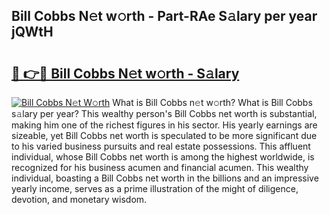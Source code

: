 ## Bill Cobbs N𝚎t w𝚘rth - Part-RAe S𝚊lary per year jQWtH

# <h2><a href="http://gc51x8.nevu.top/?p=Bill+Cobbs">🔗 👉🔴 Bill Cobbs N𝚎t w𝚘rth - S𝚊lary</a></h2>

[![Bill Cobbs N𝚎t W𝚘rth](https://i.imgur.com/Oavwk0R.jpeg)](http://gc51x8.nevu.top/?p=Bill+Cobbs)
What is Bill Cobbs n𝚎t w𝚘rth? What is Bill Cobbs s𝚊lary per year?
This wealthy person's Bill Cobbs net worth is substantial, making him one of the richest figures in his sector. His yearly earnings are sizeable, yet Bill Cobbs net worth is speculated to be more significant due to his varied business pursuits and real estate possessions. This affluent individual, whose Bill Cobbs net worth is among the highest worldwide, is recognized for his business acumen and financial acumen. This wealthy individual, boasting a Bill Cobbs net worth in the billions and an impressive yearly income, serves as a prime illustration of the might of diligence, devotion, and monetary wisdom.
